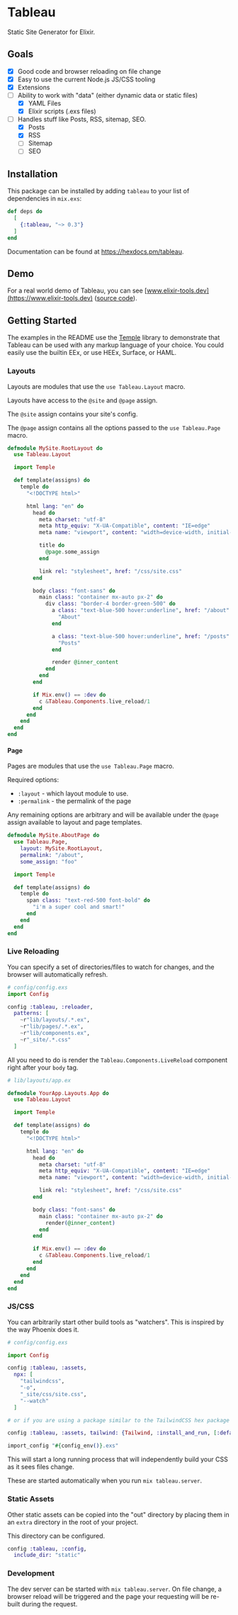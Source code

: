 # Tableau

Static Site Generator for Elixir.

## Goals

- [x] Good code and browser reloading on file change
- [x] Easy to use the current Node.js JS/CSS tooling
- [x] Extensions
- [ ] Ability to work with "data" (either dynamic data or static files)
    - [x] YAML Files
    - [x] Elixir scripts (.exs files)
- [ ] Handles stuff like Posts, RSS, sitemap, SEO.
    - [x] Posts
    - [x] RSS
    - [ ] Sitemap
    - [ ] SEO

## Installation

This package can be installed by adding `tableau` to your list of dependencies in `mix.exs`:

<!-- x-release-please-start-version -->

```elixir
def deps do
  [
    {:tableau, "~> 0.3"}
  ]
end
```
<!-- x-release-please-end -->

Documentation can be found at <https://hexdocs.pm/tableau>.


## Demo

For a real world demo of Tableau, you can see [www.elixir-tools.dev](https://www.elixir-tools.dev) ([source code](https://github.com/elixir-tools/elixir-tools.dev)).


## Getting Started

The examples in the README use the [Temple](https://github.com/mhanberg/temple) library to demonstrate that Tableau can be used with any markup language of your choice. You could easily use the builtin EEx, or use HEEx, Surface, or HAML.

### Layouts

Layouts are modules that use the `use Tableau.Layout` macro.

Layouts have access to the `@site` and `@page` assign.

The `@site` assign contains your site's config.

The `@page` assign contains all the options passed to the `use Tableau.Page` macro.

```elixir
defmodule MySite.RootLayout do
  use Tableau.Layout

  import Temple

  def template(assigns) do
    temple do
      "<!DOCTYPE html>"

      html lang: "en" do
        head do
          meta charset: "utf-8"
          meta http_equiv: "X-UA-Compatible", content: "IE=edge"
          meta name: "viewport", content: "width=device-width, initial-scale=1.0"

          title do
            @page.some_assign
          end

          link rel: "stylesheet", href: "/css/site.css"
        end

        body class: "font-sans" do
          main class: "container mx-auto px-2" do
            div class: "border-4 border-green-500" do
              a class: "text-blue-500 hover:underline", href: "/about" do
                "About"
              end

              a class: "text-blue-500 hover:underline", href: "/posts" do
                "Posts"
              end

              render @inner_content
            end
          end
        end

        if Mix.env() == :dev do
          c &Tableau.Components.live_reload/1
        end
      end
    end
  end
end
```

#### Page

Pages are modules that use the `use Tableau.Page` macro.

Required options:

* `:layout` - which layout module to use.
* `:permalink` - the permalink of the page

Any remaining options are arbitrary and will be available under the `@page` assign available to layout and page templates.

```elixir
defmodule MySite.AboutPage do
  use Tableau.Page,
    layout: MySite.RootLayout,
    permalink: "/about",
    some_assign: "foo"

  import Temple

  def template(assigns) do
    temple do
      span class: "text-red-500 font-bold" do
        "i'm a super cool and smart!"
      end
    end
  end
end
```

### Live Reloading

You can specify a set of directories/files to watch for changes, and the browser will automatically refresh.

```elixir
# config/config.exs
import Config

config :tableau, :reloader,
  patterns: [
    ~r"lib/layouts/.*.ex",
    ~r"lib/pages/.*.ex",
    ~r"lib/components.ex",
    ~r"_site/.*.css"
  ]
```

All you need to do is render the `Tableau.Components.LiveReload` component right after your `body` tag.

```elixir
# lib/layouts/app.ex

defmodule YourApp.Layouts.App do
  use Tableau.Layout

  import Temple

  def template(assigns) do
    temple do
      "<!DOCTYPE html>"

      html lang: "en" do
        head do
          meta charset: "utf-8"
          meta http_equiv: "X-UA-Compatible", content: "IE=edge"
          meta name: "viewport", content: "width=device-width, initial-scale=1.0"

          link rel: "stylesheet", href: "/css/site.css"
        end

        body class: "font-sans" do
          main class: "container mx-auto px-2" do
            render(@inner_content)
          end
        end

        if Mix.env() == :dev do
          c &Tableau.Components.live_reload/1
        end
      end
    end
  end
end
```


### JS/CSS

You can arbitrarily start other build tools as "watchers". This is inspired by the way Phoenix does it.

```elixir
# config/config.exs

import Config

config :tableau, :assets,
  npx: [
    "tailwindcss",
    "-o",
    "_site/css/site.css",
    "--watch"
  ]

# or if you are using a package similar to the TailwindCSS hex package

config :tableau, :assets, tailwind: {Tailwind, :install_and_run, [:default, ~w(--watch)]}

import_config "#{config_env()}.exs"
```

This will start a long running process that will independently build your CSS as it sees files change.

These are started automatically when you run `mix tableau.server`.

### Static Assets

Other static assets can be copied into the "out" directory by placing them in an `extra` directory in the root of your project.

This directory can be configured.

```elixir
config :tableau, :config,
  include_dir: "static"
```

### Development

The dev server can be started with `mix tableau.server`. On file change, a browser reload will be triggered and the page your requesting will be re-built during the request.
